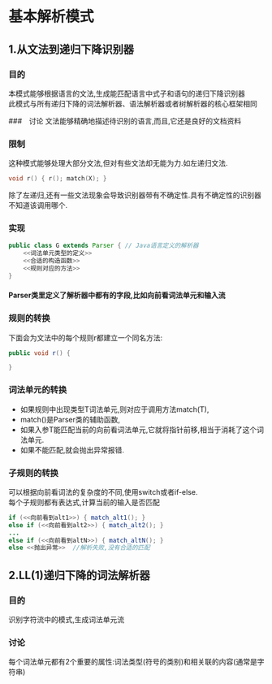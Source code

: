 # 基本解析模式

## 1.从文法到递归下降识别器

### 目的
本模式能够根据语言的文法,生成能匹配语言中式子和语句的递归下降识别器　　
此模式与所有递归下降的词法解析器、语法解析器或者树解析器的核心框架相同

###　讨论
文法能够精确地描述待识别的语言,而且,它还是良好的文档资料

### 限制
这种模式能够处理大部分文法,但对有些文法却无能为力.如左递归文法.

```c
void r() { r(); match(X); }
```

除了左递归,还有一些文法现象会导致识别器带有不确定性.具有不确定性的识别器不知道该调用哪个.  

### 实现

```Java
public class G extends Parser { // Java语言定义的解析器
    <<词法单元类型的定义>>
    <<合适的构造函数>>
    <<规则对应的方法>>
}
```

#### Parser类里定义了解析器中都有的字段,比如向前看词法单元和输入流

### 规则的转换

下面会为文法中的每个规则r都建立一个同名方法:
```Java
public void r() {

}
```

### 词法单元的转换

+ 如果规则中出现类型T词法单元,则对应于调用方法match(T),   
+ match()是Parser类的辅助函数,  
+ 如果入参T能匹配当前的向前看词法单元,它就将指针前移,相当于消耗了这个词法单元.  
+ 如果不能匹配,就会抛出异常报错.

### 子规则的转换

可以根据向前看词法的复杂度的不同,使用switch或者if-else.  
每个子规则都有表达式,计算当前的输入是否匹配  

```Java
if (<<向前看到alt1>>) { match_alt1(); }
else if (<<向前看到alt2>>) { match_alt2(); }
...
else if (<<向前看到altN>>) { match_altN(); }
else <<抛出异常>>  //解析失败,没有合适的匹配
```

## 2.LL(1)递归下降的词法解析器

### 目的

识别字符流中的模式,生成词法单元流

### 讨论
每个词法单元都有2个重要的属性:词法类型(符号的类别)和相关联的内容(通常是字符串)

